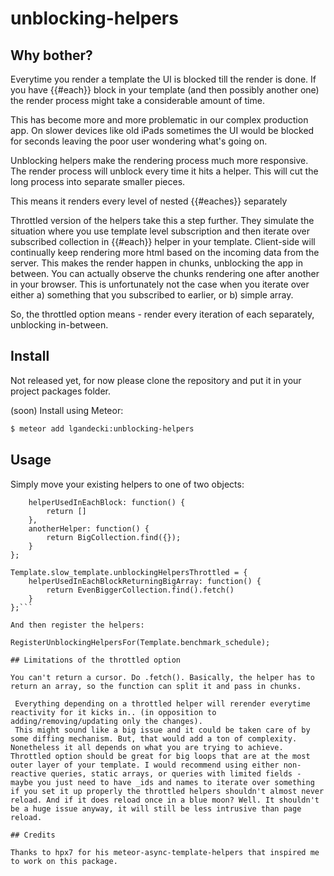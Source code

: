 unblocking-helpers
============================


## Why bother?

Everytime you render a template the UI is blocked till the render is done. If you have {{#each}} block in your template (and then possibly another one) the render process might take a considerable amount of time.

This has become more and more problematic in our complex production app. On slower devices like old iPads sometimes the UI would be blocked for seconds leaving the poor user wondering what's going on.

 Unblocking helpers make the rendering process much more responsive. The render process will unblock every time it hits a helper. This will cut the long process into separate smaller pieces.

 This means it renders every level of nested {{#eaches}} separately

 Throttled version of the helpers take this a step further. They simulate the situation where you use template level subscription and then iterate over subscribed collection in {{#each}} helper in your template. Client-side will continually keep rendering more html based on the incoming data from the server. This makes the render happen in chunks, unblocking the app in between.
 You can actually observe the chunks rendering one after another in your browser. This is unfortunately not the case when you iterate over either
 a) something that you subscribed to earlier, or
 b) simple array.

 So, the throttled option means - render every iteration of each separately, unblocking in-between.


## Install

Not released yet, for now please clone the repository and put it in your project packages folder.

(soon) Install using Meteor:

```sh
$ meteor add lgandecki:unblocking-helpers
```


## Usage

Simply move your existing helpers to one of two objects:

```Template.slow_template.unblockingHelpers = {
	helperUsedInEachBlock: function() {
		return []
	},
	anotherHelper: function() {
		return BigCollection.find({});
	}
};

Template.slow_template.unblockingHelpersThrottled = {
	helperUsedInEachBlockReturningBigArray: function() {
		return EvenBiggerCollection.find().fetch()
	}
};```

And then register the helpers:

RegisterUnblockingHelpersFor(Template.benchmark_schedule);

## Limitations of the throttled option

You can't return a cursor. Do .fetch(). Basically, the helper has to return an array, so the function can split it and pass in chunks.

 Everything depending on a throttled helper will rerender everytime reactivity for it kicks in.. (in opposition to adding/removing/updating only the changes).
 This might sound like a big issue and it could be taken care of by some diffing mechanism. But, that would add a ton of complexity. Nonetheless it all depends on what you are trying to achieve. Throttled option should be great for big loops that are at the most outer layer of your template. I would recommend using either non-reactive queries, static arrays, or queries with limited fields - maybe you just need to have _ids and names to iterate over something if you set it up properly the throttled helpers shouldn't almost never reload. And if it does reload once in a blue moon? Well. It shouldn't be a huge issue anyway, it will still be less intrusive than page reload. 
  
## Credits

Thanks to hpx7 for his meteor-async-template-helpers that inspired me to work on this package. 